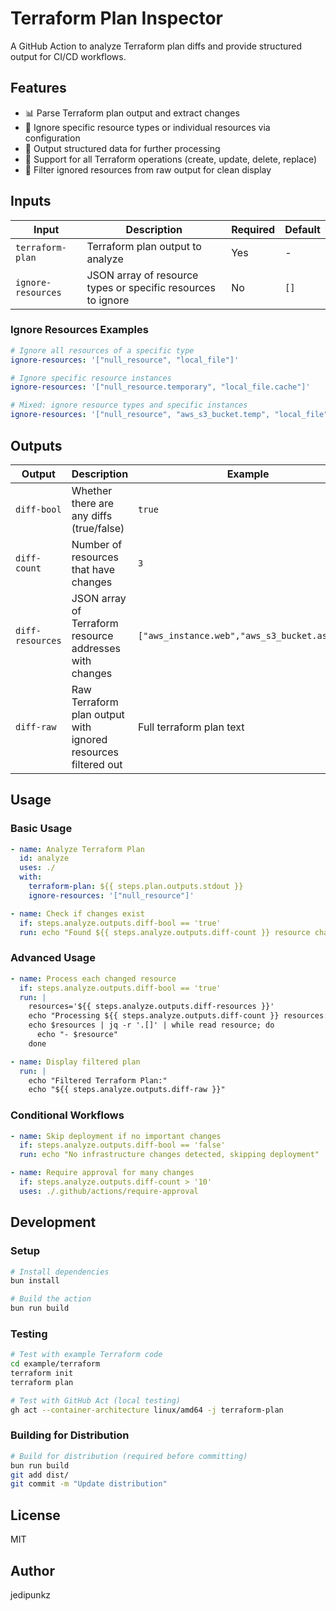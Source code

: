 # Terraform Plan Inspector

A GitHub Action to analyze Terraform plan diffs and provide structured output for CI/CD workflows.

## Features

- 📊 Parse Terraform plan output and extract changes
- 🚫 Ignore specific resource types or individual resources via configuration
- 📝 Output structured data for further processing
- 🔄 Support for all Terraform operations (create, update, delete, replace)
- 🧹 Filter ignored resources from raw output for clean display

## Inputs

| Input | Description | Required | Default |
|-------|-------------|----------|---------|
| `terraform-plan` | Terraform plan output to analyze | Yes | - |
| `ignore-resources` | JSON array of resource types or specific resources to ignore | No | `[]` |

### Ignore Resources Examples

```yaml
# Ignore all resources of a specific type
ignore-resources: '["null_resource", "local_file"]'

# Ignore specific resource instances
ignore-resources: '["null_resource.temporary", "local_file.cache"]'

# Mixed: ignore resource types and specific instances
ignore-resources: '["null_resource", "aws_s3_bucket.temp", "local_file"]'
```

## Outputs

| Output | Description | Example |
|--------|-------------|---------|
| `diff-bool` | Whether there are any diffs (true/false) | `true` |
| `diff-count` | Number of resources that have changes | `3` |
| `diff-resources` | JSON array of Terraform resource addresses with changes | `["aws_instance.web","aws_s3_bucket.assets"]` |
| `diff-raw` | Raw Terraform plan output with ignored resources filtered out | Full terraform plan text |

## Usage

### Basic Usage

```yaml
- name: Analyze Terraform Plan
  id: analyze
  uses: ./
  with:
    terraform-plan: ${{ steps.plan.outputs.stdout }}
    ignore-resources: '["null_resource"]'

- name: Check if changes exist
  if: steps.analyze.outputs.diff-bool == 'true'
  run: echo "Found ${{ steps.analyze.outputs.diff-count }} resource changes"
```

### Advanced Usage

```yaml
- name: Process each changed resource
  if: steps.analyze.outputs.diff-bool == 'true'
  run: |
    resources='${{ steps.analyze.outputs.diff-resources }}'
    echo "Processing ${{ steps.analyze.outputs.diff-count }} resources:"
    echo $resources | jq -r '.[]' | while read resource; do
      echo "- $resource"
    done

- name: Display filtered plan
  run: |
    echo "Filtered Terraform Plan:"
    echo "${{ steps.analyze.outputs.diff-raw }}"
```

### Conditional Workflows

```yaml
- name: Skip deployment if no important changes
  if: steps.analyze.outputs.diff-bool == 'false'
  run: echo "No infrastructure changes detected, skipping deployment"

- name: Require approval for many changes
  if: steps.analyze.outputs.diff-count > '10'
  uses: ./.github/actions/require-approval
```


## Development

### Setup
```bash
# Install dependencies
bun install

# Build the action
bun run build
```

### Testing
```bash
# Test with example Terraform code
cd example/terraform
terraform init
terraform plan

# Test with GitHub Act (local testing)
gh act --container-architecture linux/amd64 -j terraform-plan
```

### Building for Distribution
```bash
# Build for distribution (required before committing)
bun run build
git add dist/
git commit -m "Update distribution"
```

## License

MIT

## Author

jedipunkz
